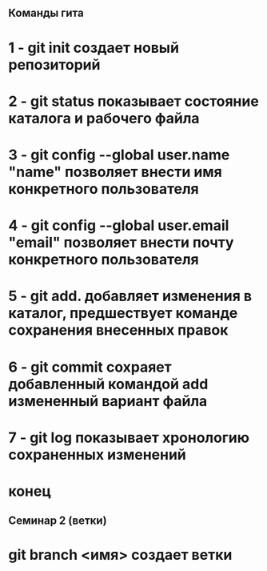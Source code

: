 ## Команды гита

# 1 - git init создает новый репозиторий
# 2 - git status показывает состояние каталога и рабочего файла
# 3 - git config --global user.name "name" позволяет внести имя конкретного пользователя
# 4 - git config --global user.email "email" позволяет внести почту конкретного пользователя
# 5 - git add. добавляет изменения в каталог, предшествует команде сохранения внесенных правок
# 6 - git commit сохраяет добавленный командой add измененный вариант файла
# 7 - git log показывает хронологию сохраненных изменений
# конец

## Семинар 2 (ветки)

# git branch <имя> создает ветки